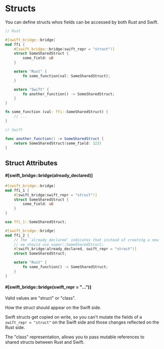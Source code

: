 # Structs

You can define structs whos fields can be accessed by both Rust and Swift.

```rust
// Rust

#[swift_bridge::bridge]
mod ffi {
    #[swift_bridge::bridge(swift_repr = "struct")]
    struct SomeSharedStruct {
        some_field: u8
    }

    extern "Rust" {
        fn some_function(val: SomeSharedStruct);
    }

    extern "Swift" {
        fn another_function() -> SomeSharedStruct;
    }
}

fn some_function (val: ffi::SomeSharedStruct) {
    // ...
}
```

```swift
// Swift 

func another_function() -> SomeSharedStruct {
    return SomeSharedStruct(some_field: 123)
}
```

## Struct Attributes

#### #[swift_bridge::bridge(already_declared)]

```rust
#[swift_bridge::bridge]
mod ffi_1 {
    #[swift_bridge(swift_repr = "struct")]
    struct SomeSharedStruct {
        some_field: u8
    }
}

use ffi_1::SomeSharedStruct;

#[swift_bridge::bridge]
mod ffi_2 {
    // The `already_declared` indicates that instead of creating a new Struct
    // we should use super::SomeSharedStruct;
    #[swift_bridge(already_declared, swift_repr = "struct")]
    struct SomeSharedStruct;

    extern "Rust" {
        fn some_function() -> SomeSharedStruct;
    }
}
```

#### #[swift_bridge::bridge(swift_repr = "...")]

Valid values are "struct" or "class".

How the struct should appear on the Swift side.

Swift structs get copied on write, so you can't mutate the fields of a `swift_repr = "struct"` on the Swift
side and those changes reflected on the Rust side.

The "class" representation, allows you to pass mutable references to shared structs between Rust and Swift.
